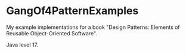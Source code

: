 # GangOf4PatternExamples
My example implementations for a book "Design Patterns: Elements of Reusable Object-Oriented Software".

Java level 17.
